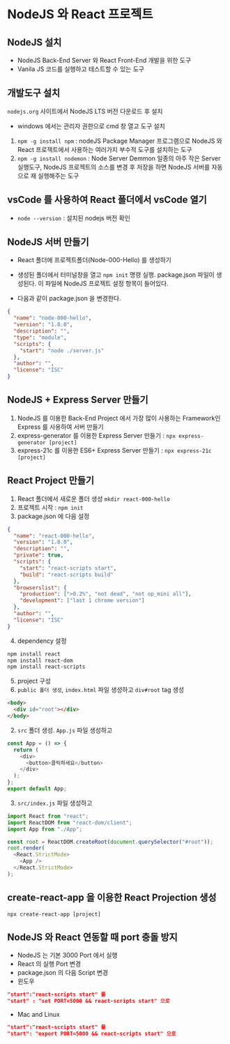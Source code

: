 # NodeJS 와 React 프로젝트

## NodeJS 설치

- NodeJS Back-End Server 와 React Front-End 개발을 위한 도구
- Vanila JS 코드를 실행하고 테스트할 수 있는 도구

## 개발도구 설치

`nodejs.org` 사이트에서 NodeJS LTS 버전 다운로드 후 설치

- windows 에서는 관리자 권한으로 cmd 창 열고 도구 설치

1. `npm -g install npm` : nodeJS Package Manager 프로그램으로 NodeJS 와 React 프로젝트에서 사용하는 여러가지 부수적 도구를 설치하는 도구
2. `npm -g install nodemon` : Node Server Demmon 일종의 아주 작은 Server 실행도구, NodeJS 프로젝트의 소스를 변경 후 저장을 하면 NodeJS 서버를 자동으로 재 실행해주는 도구

## vsCode 를 사용하여 React 폴더에서 vsCode 열기

- `node --version` : 설치된 nodejs 버전 확인

## NodeJS 서버 만들기

- React 폴더에 프로젝트폴더(Node-000-Hello) 를 생성하기
- 생성된 폴더에서 터미널창을 열고 `npm init` 명령 실행. package.json 파일이 생성된다. 이 파일에 NodeJS 프로젝트 설정 항목이 들어있다.

- 다음과 같이 package.json 을 변경한다.

```json
{
  "name": "node-000-hello",
  "version": "1.0.0",
  "description": "",
  "type": "module",
  "scripts": {
    "start": "node ./server.js"
  },
  "author": "",
  "license": "ISC"
}
```

## NodeJS + Express Server 만들기

1. NodeJS 를 이용한 Back-End Project 에서 가장 많이 사용하는 Framework인 Express 를 사용하여 서버 만들기
2. express-generator 를 이용한 Express Server 만들기 : `npx express-generator [project]`
3. express-21c 를 이용한 ES6+ Express Server 만들기 : `npx express-21c [project]`

## React Project 만들기

1. React 폴더에서 새로운 폴더 생성 `mkdir react-000-hello`
2. 프로젝트 시작 : `npm init`
3. package.json 에 다음 설정

```json
{
  "name": "react-000-hello",
  "version": "1.0.0",
  "description": "",
  "private": true,
  "scripts": {
    "start": "react-scripts start",
    "build": "react-scripts build"
  },
  "browserslist": {
    "production": [">0.2%", "not dead", "not op_mini all"],
    "development": ["last 1 chrome version"]
  },
  "author": "",
  "license": "ISC"
}
```

4. dependency 설정

```bash
npm install react
npm install react-dom
npm install react-scripts
```

5. project 구성
1. `public 폴더 생성`, `index.html` 파일 생성하고 `div#root` tag 생성

```html
<body>
  <div id="root"></div>
</body>
```

2. `src` 폴더 생성. `App.js` 파일 생성하고

```js
const App = () => {
  return (
    <div>
      <button>클릭하세요</button>
    </div>
  );
};
export default App;
```

3. `src/index.js` 파일 생성하고

```js
import React from "react";
import ReactDOM from "react-dom/client";
import App from "./App";

const root = ReactDOM.createRoot(document.querySelector("#root"));
root.render(
  <React.StrictMode>
    <App />
  </React.StrictMode>
);
```

## create-react-app 을 이용한 React Projection 생성

`npx create-react-app [project]`

## NodeJS 와 React 연동할 때 port 충돌 방지

- NodeJS 는 기본 3000 Port 에서 실행
- React 의 실행 Port 변경
- package.json 의 다음 Script 변경
- 윈도우

```json
"start":"react-scripts start" 를
"start" : "set PORT=5000 && react-scripts start" 으로

```

- Mac and Linux

```json
"start":"react-scripts start" 를
"start": "export PORT=5000 && react-scripts start" 으로

```
